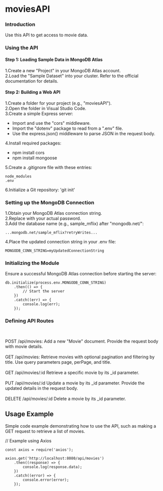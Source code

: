 # moviesAPI

<h3>Introduction</h3>
Use this API to get access to movie data.

<h3>Using the API</h3>

<h4>Step 1: Loading Sample Data in MongoDB Atlas</h4>
1.Create a new "Project" in your MongoDB Atlas account. </br>  
2.Load the "Sample Dataset" into your cluster. Refer to the official documentation for details.  

<h4>Step 2: Building a Web API</h4>
1.Create a folder for your project (e.g., "moviesAPI").</br>  
2.Open the folder in Visual Studio Code.</br>  
3.Create a simple Express server:

* Import and use the "cors" middleware.
* Import the "dotenv" package to read from a ".env" file.
* Use the express.json() middleware to parse JSON in the request body.

4.Install required packages:

* npm install cors
* npm install mongoose


5.Create a .gitignore file with these entries:
```
node_modules
.env
```

6.Initialize a Git repository: 'git init'

<h3>Setting up the MongoDB Connection</h3>
1.Obtain your MongoDB Atlas connection string.</br>  
2.Replace <password> with your actual password.</br>  
3.Add the database name (e.g., sample_mflix) after "mongodb.net/":

```
...mongodb.net/sample_mflix?retryWrites...
```
4.Place the updated connection string in your .env file:
```
MONGODB_CONN_STRING=myUpdatedConnectionString
```
<h3>Initializing the Module</h3>
Ensure a successful MongoDB Atlas connection before starting the server:

```
db.initialize(process.env.MONGODB_CONN_STRING)
    .then(() => {
        // Start the server
    })
    .catch((err) => {
        console.log(err);
    });
```

    
<h3>Defining API Routes</h3></br>  

POST /api/movies: Add a new "Movie" document. Provide the request body with movie details.</br>  
GET /api/movies: Retrieve movies with optional pagination and filtering by title. Use query parameters page, perPage, and title.</br>  
GET /api/movies/:id Retrieve a specific movie by its _id parameter.</br>  
PUT /api/movies/:id Update a movie by its _id parameter. Provide the updated details in the request body.</br>  
DELETE /api/movies/:id Delete a movie by its _id parameter.</br>  

<h2>Usage Example</h2>
Simple code example demonstrating how to use the API, such as making a GET request to retrieve a list of movies.

// Example using Axios
```
const axios = require('axios');

axios.get('http://localhost:8080/api/movies')
    .then((response) => {
        console.log(response.data);
    })
    .catch((error) => {
        console.error(error);
    });

```
    
